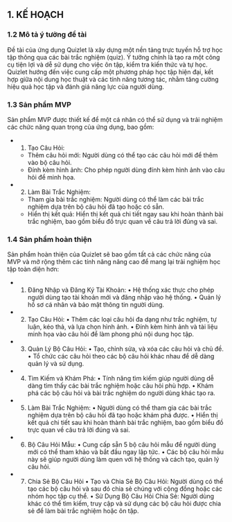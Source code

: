 ## 1. KẾ HOẠCH

### 1.2 Mô tả ý tưởng đề tài
  Đề tài của ứng dụng Quizlet là xây dựng một nền tảng trực tuyến hỗ trợ học tập thông qua các bài trắc nghiệm (quiz). Ý tưởng chính là tạo ra một công cụ tiện lợi và dễ sử dụng cho việc ôn tập, kiểm tra kiến thức và tự học. Quizlet hướng đến việc cung cấp một phương pháp học tập hiện đại, kết hợp giữa nội dung học thuật và các tính năng tương tác, nhằm tăng cường hiệu quả học tập và đánh giá năng lực của người dùng.
### 1.3 Sản phẩm MVP
Sản phẩm MVP được thiết kế để một cá nhân có thể sử dụng và trải nghiệm các chức năng quan trọng của ứng dụng, bao gồm:
- 1.	Tạo Câu Hỏi:
  - Thêm câu hỏi mới: Người dùng có thể tạo các câu hỏi mới để thêm vào bộ câu hỏi.
  - Đính kèm hình ảnh: Cho phép người dùng đính kèm hình ảnh vào câu hỏi để minh họa.
- 2.	Làm Bài Trắc Nghiệm:
  - Tham gia bài trắc nghiệm: Người dùng có thể làm các bài trắc nghiệm dựa trên bộ câu hỏi đã tạo hoặc có sẵn.
  - Hiển thị kết quả: Hiển thị kết quả chi tiết ngay sau khi hoàn thành bài trắc nghiệm, bao gồm biểu đồ trực quan về câu trả lời đúng và sai.

### 1.4 Sản phẩm hoàn thiện
Sản phẩm hoàn thiện của Quizlet sẽ bao gồm tất cả các chức năng của MVP và mở rộng thêm các tính năng nâng cao để mang lại trải nghiệm học tập toàn diện hơn:
  - 1.	Đăng Nhập và Đăng Ký Tài Khoản:
    •	Hệ thống xác thực cho phép người dùng tạo tài khoản mới và đăng nhập vào hệ thống.
    •	Quản lý hồ sơ cá nhân và bảo mật thông tin người dùng.
  - 2.	Tạo Câu Hỏi:
    •	Thêm các loại câu hỏi đa dạng như trắc nghiệm, tự luận, kéo thả, và lựa chọn hình ảnh.
    •	Đính kèm hình ảnh và tài liệu minh họa vào câu hỏi để làm phong phú nội dung học tập.
  - 3.	Quản Lý Bộ Câu Hỏi:
    •	Tạo, chỉnh sửa, và xóa các câu hỏi và chủ đề.
    •	Tổ chức các câu hỏi theo các bộ câu hỏi khác nhau để dễ dàng quản lý và sử dụng.
  - 4.	Tìm Kiếm và Khám Phá:
    •	Tính năng tìm kiếm giúp người dùng dễ dàng tìm thấy các bài trắc nghiệm hoặc câu hỏi phù hợp.
    •	Khám phá các bộ câu hỏi và bài trắc nghiệm do người dùng khác tạo ra.
  - 5.	Làm Bài Trắc Nghiệm:
    •	Người dùng có thể tham gia các bài trắc nghiệm dựa trên bộ câu hỏi đã tạo hoặc khám phá được.
    •	Hiển thị kết quả chi tiết sau khi hoàn thành bài trắc nghiệm, bao gồm biểu đồ trực quan về câu trả lời đúng và sai.
  - 6.	Bộ Câu Hỏi Mẫu:
    •	Cung cấp sẵn 5 bộ câu hỏi mẫu để người dùng mới có thể tham khảo và bắt đầu ngay lập tức.
    •	Các bộ câu hỏi mẫu này sẽ giúp người dùng làm quen với hệ thống và cách tạo, quản lý câu hỏi.
  - 7.	Chia Sẻ Bộ Câu Hỏi
    •	Tạo và Chia Sẻ Bộ Câu Hỏi: Người dùng có thể tạo các bộ câu hỏi và sau đó chia sẻ chúng với cộng đồng hoặc các nhóm học tập cụ thể.
    •	Sử Dụng Bộ Câu Hỏi Chia Sẻ: Người dùng khác có thể tìm kiếm, truy cập và sử dụng các bộ câu hỏi được chia sẻ để làm bài trắc nghiệm hoặc ôn tập.



